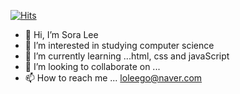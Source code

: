 [![Hits](https://hits.seeyoufarm.com/api/count/incr/badge.svg?url=https%3A%2F%2Fgithub.com%2Fsrlee010&count_bg=%23FCBCAB&title_bg=%239DBDF7&icon=&icon_color=%235E5B5B&title=hits&edge_flat=false)](https://hits.seeyoufarm.com)

- 👋 Hi, I’m Sora Lee
- 👀 I’m interested in studying computer science
- 🌱 I’m currently learning ...html, css and javaScript
- 💞️ I’m looking to collaborate on ...
- 📫 How to reach me ... loleego@naver.com

<!---
srlee010/srlee010 is a ✨ special ✨ repository because its `README.md` (this file) appears on your GitHub profile.
You can click the Preview link to take a look at your changes.
--->
